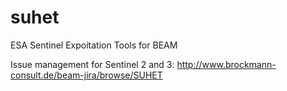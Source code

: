 suhet
=====

ESA Sentinel Expoitation Tools for BEAM

Issue management for Sentinel 2 and 3:
http://www.brockmann-consult.de/beam-jira/browse/SUHET
